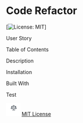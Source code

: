 # Code Refactor

[![License: MIT](https://img.shields.io/badge/License-MIT-yellow.svg)]

User Story

Table of Contents

Description

Installation

Built With

Test

![License icon](./assets/images/license.png) [MIT License](https://github.com/gilorcilla/code_refactor/blob/master/LICENSE)

